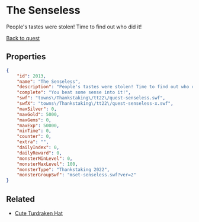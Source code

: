 # The Senseless

People's tastes were stolen! Time to find out who did it!

[Back to quest](../quests.md)

## Properties

```json
{
    "id": 2013,
    "name": "The Senseless",
    "description": "People's tastes were stolen! Time to find out who did it!",
    "complete": "You beat some sense into it!",
    "swf": "towns\/Thankstaking\/tt22\/quest-senseless.swf",
    "swfX": "towns\/Thankstaking\/tt22\/quest-senseless-x.swf",
    "maxSilver": 0,
    "maxGold": 5000,
    "maxGems": 0,
    "maxExp": 50000,
    "minTime": 0,
    "counter": 0,
    "extra": "",
    "dailyIndex": 0,
    "dailyReward": 0,
    "monsterMinLevel": 0,
    "monsterMaxLevel": 100,
    "monsterType": "Thankstaking 2022",
    "monsterGroupSwf": "mset-senseless.swf?ver=2"
}
```

## Related

- [Cute Turdraken Hat](../items/21291-cute-turdraken-hat.md)


